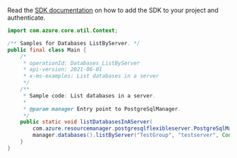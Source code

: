 Read the [SDK documentation](https://github.com/Azure/azure-sdk-for-java/blob/azure-resourcemanager-postgresqlflexibleserver_1.0.0-beta.3/sdk/postgresqlflexibleserver/azure-resourcemanager-postgresqlflexibleserver/README.md) on how to add the SDK to your project and authenticate.

```java
import com.azure.core.util.Context;

/** Samples for Databases ListByServer. */
public final class Main {
    /*
     * operationId: Databases_ListByServer
     * api-version: 2021-06-01
     * x-ms-examples: List databases in a server
     */
    /**
     * Sample code: List databases in a server.
     *
     * @param manager Entry point to PostgreSqlManager.
     */
    public static void listDatabasesInAServer(
        com.azure.resourcemanager.postgresqlflexibleserver.PostgreSqlManager manager) {
        manager.databases().listByServer("TestGroup", "testserver", Context.NONE);
    }
}
```
